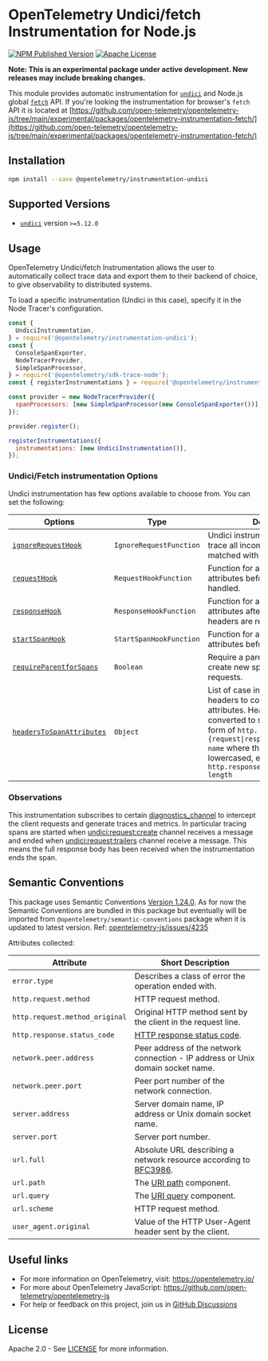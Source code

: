 # OpenTelemetry Undici/fetch Instrumentation for Node.js

[![NPM Published Version][npm-img]][npm-url]
[![Apache License][license-image]][license-image]

**Note: This is an experimental package under active development. New releases may include breaking changes.**

This module provides automatic instrumentation for [`undici`](https://undici.nodejs.org/) and Node.js global [`fetch`](https://nodejs.org/docs/latest/api/globals.html#fetch) API.
If you're looking the instrumentation for browser's `fetch` API it is located at [https://github.com/open-telemetry/opentelemetry-js/tree/main/experimental/packages/opentelemetry-instrumentation-fetch/](https://github.com/open-telemetry/opentelemetry-js/tree/main/experimental/packages/opentelemetry-instrumentation-fetch/)

## Installation

```bash
npm install --save @opentelemetry/instrumentation-undici
```

## Supported Versions

- [`undici`](https://www.npmjs.com/package/undici) version `>=5.12.0`

## Usage

OpenTelemetry Undici/fetch Instrumentation allows the user to automatically collect trace data and export them to their backend of choice, to give observability to distributed systems.

To load a specific instrumentation (Undici in this case), specify it in the Node Tracer's configuration.

```js
const {
  UndiciInstrumentation,
} = require('@opentelemetry/instrumentation-undici');
const {
  ConsoleSpanExporter,
  NodeTracerProvider,
  SimpleSpanProcessor,
} = require('@opentelemetry/sdk-trace-node');
const { registerInstrumentations } = require('@opentelemetry/instrumentation');

const provider = new NodeTracerProvider({
  spanProcessors: [new SimpleSpanProcessor(new ConsoleSpanExporter())],
});

provider.register();

registerInstrumentations({
  instrumentations: [new UndiciInstrumentation()],
});
```

### Undici/Fetch instrumentation Options

Undici instrumentation has few options available to choose from. You can set the following:

| Options                                                                                                                                            | Type                    | Description                                                                                                                                                                                                                                                  |
| -------------------------------------------------------------------------------------------------------------------------------------------------- | ----------------------- | ------------------------------------------------------------------------------------------------------------------------------------------------------------------------------------------------------------------------------------------------------------ |
| [`ignoreRequestHook`](https://github.com/open-telemetry/opentelemetry-js-contrib/blob/main/packages/instrumentation-undici/src/types.ts#L73)       | `IgnoreRequestFunction` | Undici instrumentation will not trace all incoming requests that matched with custom function.                                                                                                                                                               |
| [`requestHook`](https://github.com/open-telemetry/opentelemetry-js-contrib/blob/main/packages/instrumentation-undici/src/types.ts#L75)             | `RequestHookFunction`   | Function for adding custom attributes before request is handled.                                                                                                                                                                                             |
| [`responseHook`](https://github.com/open-telemetry/opentelemetry-js-contrib/blob/main/packages/instrumentation-undici/src/types.ts#L77)            | `ResponseHookFunction`  | Function for adding custom attributes after the response headers are received.                                                                                                                                                                               |
| [`startSpanHook`](https://github.com/open-telemetry/opentelemetry-js-contrib/blob/main/packages/instrumentation-undici/src/types.ts#L79)           | `StartSpanHookFunction` | Function for adding custom attributes before a span is started.                                                                                                                                                                                              |
| [`requireParentforSpans`](https://github.com/open-telemetry/opentelemetry-js-contrib/blob/main/packages/instrumentation-undici/src/types.ts#L81)   | `Boolean`               | Require a parent span is present to create new span for outgoing requests.                                                                                                                                                                                   |
| [`headersToSpanAttributes`](https://github.com/open-telemetry/opentelemetry-js-contrib/blob/main/packages/instrumentation-undici/src/types.ts#L83) | `Object`                | List of case insensitive HTTP headers to convert to span attributes. Headers will be converted to span attributes in the form of `http.{request\|response}.header.header-name` where the name is only lowercased, e.g. `http.response.header.content-length` |

### Observations

This instrumentation subscribes to certain [diagnostics_channel](https://nodejs.org/api/diagnostics_channel.html) to intercept the client requests
and generate traces and metrics. In particular tracing spans are started when [undici:request:create](https://undici.nodejs.org/#/docs/api/DiagnosticsChannel?id=undicirequestcreate)
channel receives a message and ended when [undici:request:trailers](https://undici.nodejs.org/#/docs/api/DiagnosticsChannel?id=undicirequesttrailers) channel receive a message.
This means the full response body has been received when the instrumentation ends the span.

## Semantic Conventions

This package uses Semantic Conventions [Version 1.24.0](https://github.com/open-telemetry/semantic-conventions/tree/v1.24.0/docs/http). As for now the Semantic Conventions
are bundled in this package but eventually will be imported from `@opentelemetry/semantic-conventions` package when it is updated to latest version.
Ref: [opentelemetry-js/issues/4235](https://github.com/open-telemetry/opentelemetry-js/issues/4235)

Attributes collected:

| Attribute                      | Short Description                                                                                          |
| ------------------------------ | ---------------------------------------------------------------------------------------------------------- |
| `error.type`                   | Describes a class of error the operation ended with.                                                       |
| `http.request.method`          | HTTP request method.                                                                                       |
| `http.request.method_original` | Original HTTP method sent by the client in the request line.                                               |
| `http.response.status_code`    | [HTTP response status code](https://tools.ietf.org/html/rfc7231#section-6).                                |
| `network.peer.address`         | Peer address of the network connection - IP address or Unix domain socket name.                            |
| `network.peer.port`            | Peer port number of the network connection.                                                                |
| `server.address`               | Server domain name, IP address or Unix domain socket name.                                                 |
| `server.port`                  | Server port number.                                                                                        |
| `url.full`                     | Absolute URL describing a network resource according to [RFC3986](https://www.rfc-editor.org/rfc/rfc3986). |
| `url.path`                     | The [URI path](https://www.rfc-editor.org/rfc/rfc3986#section-3.3) component.                              |
| `url.query`                    | The [URI query](https://www.rfc-editor.org/rfc/rfc3986#section-3.4) component.                             |
| `url.scheme`                   | HTTP request method.                                                                                       |
| `user_agent.original`          | Value of the HTTP User-Agent header sent by the client.                                                    |

## Useful links

- For more information on OpenTelemetry, visit: <https://opentelemetry.io/>
- For more about OpenTelemetry JavaScript: <https://github.com/open-telemetry/opentelemetry-js>
- For help or feedback on this project, join us in [GitHub Discussions][discussions-url]

## License

Apache 2.0 - See [LICENSE][license-url] for more information.

[discussions-url]: https://github.com/open-telemetry/opentelemetry-js/discussions
[license-url]: https://github.com/open-telemetry/opentelemetry-js-contrib/blob/main/LICENSE
[license-image]: https://img.shields.io/badge/license-Apache_2.0-green.svg?style=flat
[npm-url]: https://www.npmjs.com/package/@opentelemetry/instrumentation-undici
[npm-img]: https://badge.fury.io/js/%40opentelemetry%2Finstrumentation-undici.svg
